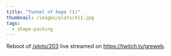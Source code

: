 ```yaml
---
title: "Tunnel of hope (1)"
thumbnail: /images/plots/411.jpg
tags:
  - shape-packing
---
```


Reboot of [/plots/203](/plots/203) live streamed on https://twitch.tv/greweb.
